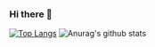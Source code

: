 ### Hi there 👋
[![Top Langs](https://github-readme-stats.vercel.app/api/top-langs/?username=Werever1001)](https://github.com/Werever1001/github-readme-stats)
![Anurag's github stats](https://github-readme-stats.vercel.app/api?username=Werever1001&show_icons=true&theme=radical)
<!--
**Werever1001/Werever1001** is a ✨ _special_ ✨ repository because its `README.md` (this file) appears on your GitHub profile.

Here are some ideas to get you started:

- 🔭 I’m currently working on ...
- 🌱 I’m currently learning ...
- 👯 I’m looking to collaborate on ...
- 🤔 I’m looking for help with ...
- 💬 Ask me about ...
- 📫 How to reach me: ...
- 😄 Pronouns: ...
- ⚡ Fun fact: ...
-->
